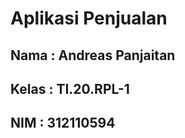 # Aplikasi Penjualan    

## Nama     : Andreas Panjaitan
## Kelas    : TI.20.RPL-1
## NIM      : 312110594